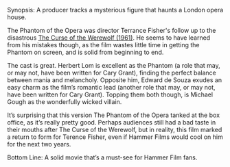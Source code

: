 Synopsis: A producer tracks a mysterious figure that haunts a London opera house.

The Phantom of the Opera was director Terrance Fisher's follow up to the disastrous <a href="/browse/reviews/the-curse-of-the-werewolf-1961/">The Curse of the Werewolf (1961)</a>.  He seems to have learned from his mistakes though, as the film wastes little time in getting the Phantom on screen, and is solid from beginning to end.

The cast is great.  Herbert Lom is excellent as the Phantom (a role that may, or may not, have been written for Cary Grant), finding the perfect balance between mania and melancholy.  Opposite him, Edward de Souza exudes an easy charm as the film’s romantic lead (another role that may, or may not, have been written for Cary Grant).  Topping them both though, is Michael Gough as the wonderfully wicked villain.

It’s surprising that this version The Phantom of the Opera tanked at the box office, as it’s really pretty good.  Perhaps audiences still had a bad taste in their mouths after The Curse of the Werewolf, but in reality, this film marked a return to form for Terence Fisher, even if Hammer Films would cool on him for the next two years.

Bottom Line: A solid movie that’s a must-see for Hammer Film fans.
